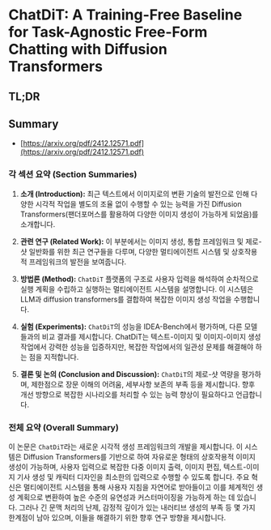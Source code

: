 # ChatDiT: A Training-Free Baseline for Task-Agnostic Free-Form Chatting with Diffusion Transformers
## TL;DR
## Summary
- [https://arxiv.org/pdf/2412.12571.pdf](https://arxiv.org/pdf/2412.12571.pdf)

### 각 섹션 요약 (Section Summaries)

1. **소개 (Introduction):**
   최근 텍스트에서 이미지로의 변환 기술의 발전으로 인해 다양한 시각적 작업을 별도의 조율 없이 수행할 수 있는 능력을 가진 Diffusion Transformers(팬더포머스를 활용하여 다양한 이미지 생성이 가능하게 되었음)를 소개합니다.

2. **관련 연구 (Related Work):**
   이 부분에서는 이미지 생성, 통합 프레임워크 및 제로-샷 일반화를 위한 최근 연구들을 다루며, 다양한 멀티에이전트 시스템 및 상호작용적 프레임워크의 발전을 보여줍니다.

3. **방법론 (Method):**
   `ChatDiT` 플랫폼의 구조로 사용자 입력을 해석하여 순차적으로 실행 계획을 수립하고 실행하는 멀티에이전트 시스템을 설명합니다. 이 시스템은 LLM과 diffusion transformers를 결합하여 복잡한 이미지 생성 작업을 수행합니다.

4. **실험 (Experiments):**
   `ChatDiT`의 성능을 IDEA-Bench에서 평가하며, 다른 모델들과의 비교 결과를 제시합니다. ChatDiT는 텍스트-이미지 및 이미지-이미지 생성 작업에서 강력한 성능을 입증하지만, 복잡한 작업에서의 일관성 문제를 해결해야 하는 점을 지적합니다.

5. **결론 및 논의 (Conclusion and Discussion):**
   `ChatDiT`의 제로-샷 역량을 평가하며, 제한점으로 장문 이해의 어려움, 세부사항 보존의 부족 등을 제시합니다. 향후 개선 방향으로 복잡한 시나리오를 처리할 수 있는 능력 향상이 필요하다고 언급합니다.

### 전체 요약 (Overall Summary)

이 논문은 `ChatDiT`라는 새로운 시각적 생성 프레임워크의 개발을 제시합니다. 이 시스템은 Diffusion Transformers를 기반으로 하여 자유로운 형태의 상호작용적 이미지 생성이 가능하며, 사용자 입력으로 복잡한 다중 이미지 출력, 이미지 편집, 텍스트-이미지 기사 생성 및 캐릭터 디자인을 최소한의 입력으로 수행할 수 있도록 합니다. 주요 혁신은 멀티에이전트 시스템을 통해 사용자 지침을 자연어로 받아들이고 이를 체계적인 생성 계획으로 변환하여 높은 수준의 유연성과 커스터마이징을 가능하게 하는 데 있습니다. 그러나 긴 문맥 처리의 난제, 감정적 깊이가 있는 내러티브 생성의 부족 등 몇 가지 한계점이 남아 있으며, 이들을 해결하기 위한 향후 연구 방향을 제시합니다.